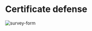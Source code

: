 # Certificate defense
![survey-form](https://user-images.githubusercontent.com/85792514/170024144-36b24b11-1a56-4e90-903c-7e8fe2ae3852.gif)

